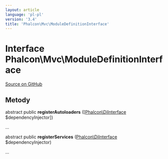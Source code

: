 ```yaml
---
layout: article
language: 'pl-pl'
version: '3.4'
title: 'Phalcon\Mvc\ModuleDefinitionInterface'
---
```


# Interface **Phalcon\Mvc\ModuleDefinitionInterface**

<a href="https://github.com/phalcon/cphalcon/tree/v3.4.0/phalcon/mvc/moduledefinitioninterface.zep" class="btn btn-default btn-sm">Source on GitHub</a>

## Metody

abstract public **registerAutoloaders** ([[Phalcon\DiInterface](/3.4/en/api/Phalcon_DiInterface) $dependencyInjector])

...

abstract public **registerServices** ([Phalcon\DiInterface](/3.4/en/api/Phalcon_DiInterface) $dependencyInjector)

...